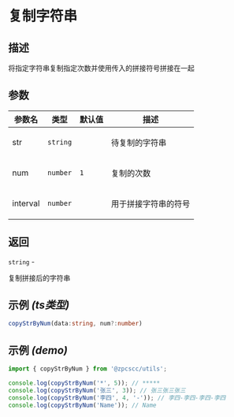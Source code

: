 # 复制字符串

## 描述

<p>将指定字符串复制指定次数并使用传入的拼接符号拼接在一起</p>

## 参数

| 参数名   | 类型                | 默认值         | 描述                        |
| -------- | ------------------- | -------------- | --------------------------- |
| str      | <code>string</code> |                | <p>待复制的字符串</p>       |
| num      | <code>number</code> | <code>1</code> | <p>复制的次数</p>           |
| interval | <code>number</code> |                | <p>用于拼接字符串的符号</p> |

## 返回

<code>string</code> - <p>复制拼接后的字符串</p>

## 示例 _(ts类型)_

```typescript
copyStrByNum(data:string, num?:number)
```

## 示例 _(demo)_

```typescript
import { copyStrByNum } from '@zpcscc/utils';

console.log(copyStrByNum('*', 5)); // *****
console.log(copyStrByNum('张三', 3)); // 张三张三张三
console.log(copyStrByNum('李四', 4, '-')); // 李四-李四-李四-李四
console.log(copyStrByNum('Name')); // Name
```
